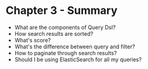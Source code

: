 # Chapter 3 - Summary #

* What are the components of Query Dsl?
* How search results are sorted?
* What's score?
* What's the difference between query and filter?
* How to paginate through search results?
* Should I be using ElasticSearch for all my queries?